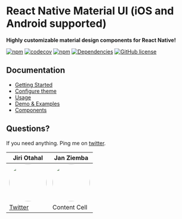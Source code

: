 # React Native Material UI (iOS and Android supported)

**Highly customizable material design components for React Native!**

[![npm](https://img.shields.io/npm/v/react-native-material-ui.svg)](https://www.npmjs.com/package/react-native-material-ui)
[![codecov](https://codecov.io/gh/xotahal/react-native-material-ui/branch/master/graph/badge.svg)](https://codecov.io/gh/xotahal/react-native-material-ui)
[![npm](https://img.shields.io/npm/dm/react-native-material-ui.svg)](https://img.shields.io/npm/dm/react-native-material-ui.svg)
[![Dependencies](https://david-dm.org/xotahal/react-native-material-ui.svg)](https://david-dm.org/xotahal/react-native-material-ui.svg)
[![GitHub license](https://img.shields.io/badge/license-MIT-blue.svg)](https://raw.githubusercontent.com/xotahal/react-native-material-ui/master/LICENSE)

## Documentation

- [Getting Started](https://github.com/xotahal/react-native-material-ui/blob/master/docs/GettingStarted.md)
- [Configure theme](https://github.com/xotahal/react-native-material-ui/blob/master/docs/ConfigureTheme.md)
- [Usage](https://github.com/xotahal/react-native-material-ui/blob/master/docs/Usage.md)
- [Demo & Examples](https://github.com/xotahal/react-native-material-ui/blob/master/docs/Demo.md)
- [Components](https://github.com/xotahal/react-native-material-ui/blob/master/docs/Components.md)

## Questions?

If you need anything. Ping me on [twitter](https://twitter.com/xotahal).

| Jiri Otahal                                                                                                                                | Jan Ziemba                                                                                                                                 |
| ------------------------------------------------------------------------------------------------------------------------------------------ | ------------------------------------------------------------------------------------------------------------------------------------------ |
| [<img src="https://avatars3.githubusercontent.com/u/3531955?v=4" width="100px;" style="border-radius:50px"/>](https://twitter.com/xotahal) | [<img src="https://avatars1.githubusercontent.com/u/4710865?v=4" width="100px;" style="border-radius:50px"/>](https://twitter.com/xotahal) |
| [Twitter](https://twitter.com/xotahal)                                                                                                     | Content Cell                                                                                                                               |
